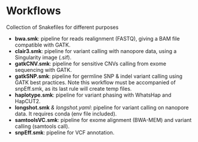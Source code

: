 # Workflows

Collection of Snakefiles for different purposes

- **bwa.smk**: pipeline for reads realignment (FASTQ), giving a BAM file compatible with GATK.
- **clair3.smk**: pipeline for variant calling with nanopore data, using a Singularity image (.sif).
- **gatkCNV.smk**: pipeline for sensitive CNVs calling from exome sequencing with GATK.
- **gatkSNP.smk**: pipeline for germline SNP & indel variant calling using GATK best practices. Note this workflow must be accompanied of snpEff.smk, as its last rule will create temp files.
- **haplotype.smk**: pipeline for variant phasing with WhatsHap and HapCUT2.
- **longshot.smk** *& longshot.yaml*: pipeline for variant calling on nanopore data. It requires conda (env file included).
- **samtoolsVC.smk**: pipeline for exome alignment (BWA-MEM) and variant calling (samtools call).
- **snpEff.smk**: pipeline for VCF annotation.
